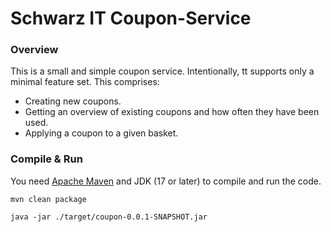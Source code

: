 # Schwarz IT Coupon-Service

### Overview

This is a small and simple coupon service. Intentionally, tt supports only a minimal feature set. This comprises:

* Creating new coupons.
* Getting an overview of existing coupons and how often they have been used.
* Applying a coupon to a given basket.


### Compile & Run

You need [Apache Maven](https://maven.apache.org/) and JDK (17 or later) to compile and run the code.

`mvn clean package`

`java -jar ./target/coupon-0.0.1-SNAPSHOT.jar`


